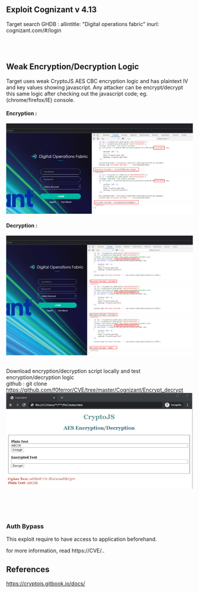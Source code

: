 ## Exploit Cognizant v 4.13 

Target search 
GHDB : 
allintitle: "Digital operations fabric"
inurl: cognizant.com/#/login
	
<br />
<br />

## Weak Encryption/Decryption Logic
Target uses weak CryptoJS AES CBC encryption logic and has plaintext IV and key values showing javascript. Any attacker can be encrypt/decrypt this same logic after checking out the javascript code; eg. (chrome/firefox/IE) console.
<br />

#### Encryption :
![image](https://github.com/f0ferror/CVE/blob/master/Cognizant/Encrypt_decrypt/poc_screenshot/weak_encryption_PoC.png)
<br />

#### Decryption : 
![image](https://github.com/f0ferror/CVE/blob/master/Cognizant/Encrypt_decrypt/poc_screenshot/weak_decryption_PoC.png)
<br />
<br />

Download encryption/decryption script locally and test encryption/decryption logic <br />
github : git clone https://github.com/f0ferror/CVE/tree/master/Cognizant/Encrypt_decrypt
![image](https://github.com/f0ferror/CVE/blob/master/Cognizant/Encrypt_decrypt/poc_screenshot/cryptojs_code.png)

<br /><br /><br />
### Auth Bypass
This exploit require to have access to application beforehand. 
 
  

for more information, read https://CVE/..


## References 
https://cryptojs.gitbook.io/docs/
